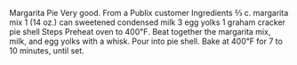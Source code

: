 Margarita Pie
Very good. From a Publix customer
Ingredients
⅔ c. margarita mix
1 (14 oz.) can sweetened condensed milk
3 egg yolks
1 graham cracker pie shell
Steps
Preheat oven to 400℉.
Beat together the margarita mix, milk, and egg yolks with a whisk.
Pour into pie shell.
Bake at 400℉ for 7 to 10 minutes, until set.
